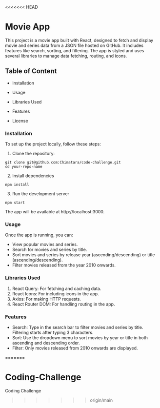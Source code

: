 <<<<<<< HEAD
# Movie App

This project is a movie app built with React, designed to fetch and display movie and series data from a JSON file hosted on GitHub. It includes features like search, sorting, and filtering. The app is styled and uses several libraries to manage data fetching, routing, and icons.


## Table of Content


* Installation

* Usage

* Libraries Used

* Features

* License

### Installation
To set up the project locally, follow these steps:

1. Clone the repository:
```
git clone git@github.com:Chimatara/code-challenge.git
cd your-repo-name
```

2. Install dependencies
```
npm install
```

3. Run the development server
```
npm start
```
The app will be available at http://localhost:3000.

### Usage
Once the app is running, you can:

* View popular movies and series.
* Search for movies and series by title.
* Sort movies and series by release year (ascending/descending) or title (ascending/descending).
* Filter movies released from the year 2010 onwards.

### Libraries Used
1. React Query: For fetching and caching data.
2. React Icons: For including icons in the app.
3. Axios: For making HTTP requests.
4. React Router DOM: For handling routing in the app.

### Features
* Search: Type in the search bar to filter movies and series by title. Filtering starts after typing 3 characters.
* Sort: Use the dropdown menu to sort movies by year or title in both ascending and descending order.
* Filter: Only movies released from 2010 onwards are displayed.


=======
# Coding-Challenge
Coding Challenge
>>>>>>> origin/main
